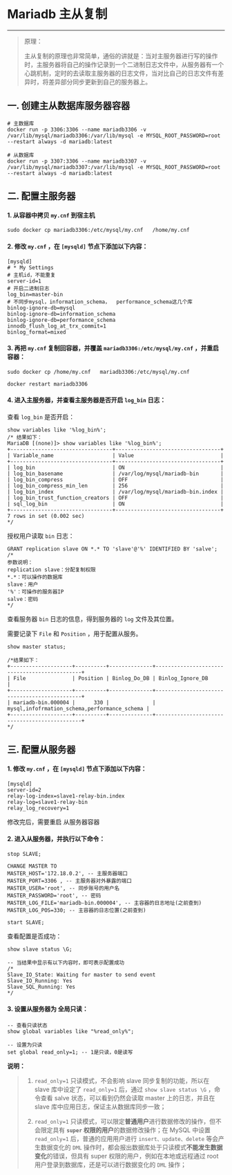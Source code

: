 # Mariadb 主从复制

---

> 原理：
>
> 主从复制的原理也非常简单，通俗的讲就是：当对主服务器进行写的操作时，主服务器将自己的操作记录到一个二进制日志文件中，从服务器有一个心跳机制，定时的去读取主服务器的日志文件，当对比自己的日志文件有差异时，将差异部分同步更新到自己的服务器上。


##  一. 创建主从数据库服务器容器

``` shell
# 主数据库
docker run -p 3306:3306 --name mariadb3306 -v /var/lib/mysql/mariadb3306:/var/lib/mysql -e MYSQL_ROOT_PASSWORD=root --restart always -d mariadb:latest

# 从数据库
docker run -p 3307:3306 --name mariadb3307 -v /var/lib/mysql/mariadb3307:/var/lib/mysql -e MYSQL_ROOT_PASSWORD=root --restart always -d mariadb:latest
```

## 二. 配置主服务器

#### 1. 从容器中拷贝 `my.cnf` 到宿主机

```shell
sudo docker cp mariadb3306:/etc/mysql/my.cnf   /home/my.cnf
```

#### 2. 修改 `my.cnf` ，在 `[mysqld]` 节点下添加以下内容：

``` shell
[mysqld]
# * My Settings
# 主机id，不能重复
server-id=1
# 开启二进制日志
log_bin=master-bin
# 不同步mysql，information_schema，  performance_schema这几个库
binlog-ignore-db=mysql
binlog-ignore-db=information_schema
binlog-ignore-db=performance_schema
innodb_flush_log_at_trx_commit=1
binlog_format=mixed
```

#### 3. 再把 `my.cnf` 复制回容器，并覆盖 `mariadb3306:/etc/mysql/my.cnf` ，并重启容器：

``` shell
sudo docker cp /home/my.cnf   mariadb3306:/etc/mysql/my.cnf

docker restart mariadb3306
```

#### 4. 进入主服务器，并查看主服务器是否开启 `log_bin` 日志：

查看 `log_bin` 是否开启：

``` mysql
show variables like '%log_bin%';
/* 结果如下：
MariaDB [(none)]> show variables like '%log_bin%';
+---------------------------------+----------------------------------+
| Variable_name                   | Value                            |
+---------------------------------+----------------------------------+
| log_bin                         | ON                               |
| log_bin_basename                | /var/log/mysql/mariadb-bin       |
| log_bin_compress                | OFF                              |
| log_bin_compress_min_len        | 256                              |
| log_bin_index                   | /var/log/mysql/mariadb-bin.index |
| log_bin_trust_function_creators | OFF                              |
| sql_log_bin                     | ON                               |
+---------------------------------+----------------------------------+
7 rows in set (0.002 sec)
*/
```

授权用户读取 `bin` 日志：

``` mysql
GRANT replication slave ON *.* TO 'slave'@'%' IDENTIFIED BY 'salve';
/*
参数说明：
replication slave：分配复制权限
*.*：可以操作的数据库
slave：用户
'%'：可操作的服务器IP
salve：密码
*/
```

查看服务器 `bin` 日志的信息，得到服务器的 `log` 文件及其位置。

需要记录下 `File` 和 `Position` ，用于配置从服务。

``` mysql
show master status;

/*结果如下：
+--------------------+----------+--------------+----------------------------------------------+
| File               | Position | Binlog_Do_DB | Binlog_Ignore_DB                             |
+--------------------+----------+--------------+----------------------------------------------+
| mariadb-bin.000004 |      330 |              | mysql,infofrmation_schema,performance_schema |
+--------------------+----------+--------------+----------------------------------------------+
*/
```

## 三. 配置从服务器

#### 1. 修改 `my.cnf` ，在 `[mysqld]` 节点下添加以下内容：

``` shell
[mysqld]
server-id=2
relay-log-index=slave1-relay-bin.index
relay-log=slave1-relay-bin
relay_log_recovery=1
```

修改完后，需要重启 从服务器容器

#### 2. 进入从服务器，并执行以下命令：

``` mysql
stop SLAVE;

CHANGE MASTER TO
MASTER_HOST='172.18.0.2', -- 主服务器端口
MASTER_PORT=3306 , -- 主服务器对外暴露的端口
MASTER_USER='root', -- 同步账号的用户名
MASTER_PASSWORD='root', -- 密码
MASTER_LOG_FILE='mariadb-bin.000004', -- 主容器的日志地址(之前查到)
MASTER_LOG_POS=330; -- 主容器的日志位置(之前查到)

start SLAVE;
```

查看配置是否成功：

``` mysql
show slave status \G;

-- 当结果中显示有以下内容时，即可表示配置成功
/*
Slave_IO_State: Waiting for master to send event
Slave_IO_Running: Yes
Slave_SQL_Running: Yes
*/
```

#### 3. 设置从服务器为 全局只读：

``` mysql
-- 查看只读状态
show global variables like "%read_only%";

-- 设置为只读
set global read_only=1; -- 1是只读，0是读写
```

**说明：**
> 1. `read_only=1` 只读模式，不会影响 slave 同步复制的功能，所以在 slave 库中设定了 `read_only=1` 后，通过 `show slave status \G` ，命令查看 salve 状态，可以看到仍然会读取 master 上的日志，并且在 slave 库中应用日志，保证主从数据库同步一致；
> 
> 2. `read_only=1` 只读模式，可以限定**普通用户**进行数据修改的操作，但不会限定具有 **`super` 权限的用户**的数据修改操作；在 MySQL 中设置 `read_only=1` 后，普通的应用用户进行 `insert、update、delete` 等会产生数据变化的 `DML` 操作时，都会报出数据库处于只读模式**不能发生数据变化**的错误，但具有 super 权限的用户，例如在本地或远程通过 root 用户登录到数据库，还是可以进行数据变化的 `DML` 操作；

